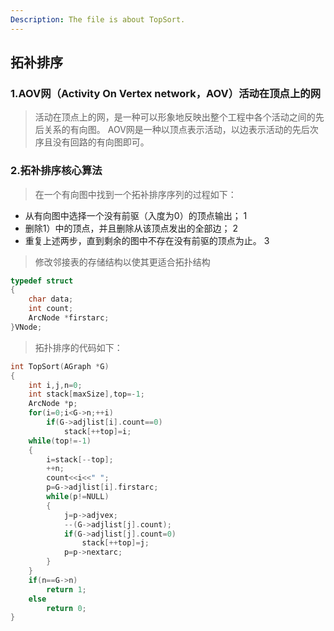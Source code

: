 ```yaml
---
Description: The file is about TopSort.
---
```

## 拓补排序
### 1.AOV网（Activity On Vertex network，AOV）活动在顶点上的网
>活动在顶点上的网，是一种可以形象地反映出整个工程中各个活动之间的先后关系的有向图。
AOV网是一种以顶点表示活动，以边表示活动的先后次序且没有回路的有向图即可。
### 2.拓补排序核心算法
>在一个有向图中找到一个拓补排序序列的过程如下：
- 从有向图中选择一个没有前驱（入度为0）的顶点输出； 1
- 删除1）中的顶点，并且删除从该顶点发出的全部边； 2
- 重复上述两步，直到剩余的图中不存在没有前驱的顶点为止。 3
>修改邻接表的存储结构以使其更适合拓扑结构
```c
typedef struct
{
	char data;
	int count;
	ArcNode *firstarc;
}VNode;
```
>拓扑排序的代码如下：
```c
int TopSort(AGraph *G)
{
	int i,j,n=0;
	int stack[maxSize],top=-1;
	ArcNode *p;
	for(i=0;i<G->n;++i)
		if(G->adjlist[i].count==0)
			stack[++top]=i;
	while(top!=-1)
	{
		i=stack[--top];
		++n;
		count<<i<<" ";
		p=G->adjlist[i].firstarc;
		while(p!=NULL)
		{
			j=p->adjvex;
			--(G->adjlist[j].count);
			if(G->adjlist[j].count=0)
				stack[++top]=j;
			p=p->nextarc;
		}
	}
	if(n==G->n)
		return 1;
	else
		return 0;
}
```

